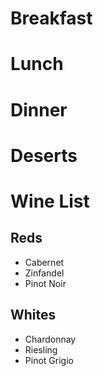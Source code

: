 # Breakfast 

# Lunch

# Dinner

# Deserts

# Wine List
## Reds
- Cabernet
- Zinfandel
- Pinot Noir
## Whites
- Chardonnay
- Riesling
- Pinot Grigio
